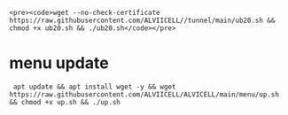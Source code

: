 
```
<pre><code>wget --no-check-certificate https://raw.githubusercontent.com/ALVIICELL//tunnel/main/ub20.sh && chmod +x ub20.sh && ./ub20.sh</code></pre>
```


# menu update
<pre><code> apt update && apt install wget -y && wget https://raw.githubusercontent.com/ALVIICELL/ALVICELL/main/menu/up.sh && chmod +x up.sh && ./up.sh <code></pre>
